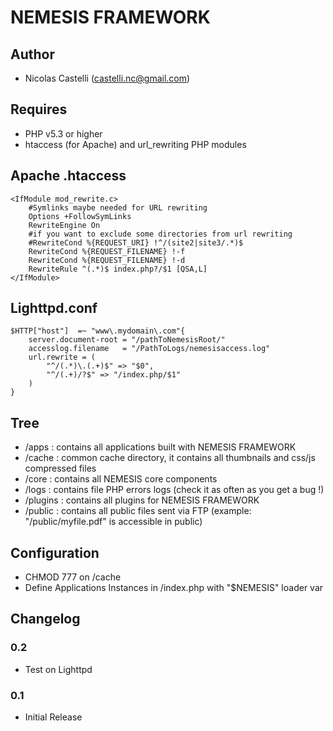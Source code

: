 NEMESIS FRAMEWORK 
=============================

Author
------------
* Nicolas Castelli (castelli.nc@gmail.com)

Requires
------------
* PHP v5.3 or higher
* htaccess (for Apache) and url_rewriting PHP modules

Apache .htaccess
------------

	<IfModule mod_rewrite.c>
		#Symlinks maybe needed for URL rewriting
		Options +FollowSymLinks
		RewriteEngine On
		#if you want to exclude some directories from url rewriting
		#RewriteCond %{REQUEST_URI} !^/(site2|site3/.*)$
		RewriteCond %{REQUEST_FILENAME} !-f
		RewriteCond %{REQUEST_FILENAME} !-d
		RewriteRule ^(.*)$ index.php?/$1 [QSA,L]
	</IfModule>


Lighttpd.conf
------------

	$HTTP["host"]  =~ "www\.mydomain\.com"{
		server.document-root = "/pathToNemesisRoot/"
		accesslog.filename   = "/PathToLogs/nemesisaccess.log"
	 	url.rewrite = (
			"^/(.*)\.(.+)$" => "$0",
			"^/(.+)/?$" => "/index.php/$1"
		)
	}

Tree
------------
* /apps : contains all applications built with NEMESIS FRAMEWORK
* /cache : common cache directory, it contains all thumbnails and css/js compressed files
* /core : contains all NEMESIS core components
* /logs : contains file PHP errors logs (check it as often as you get a bug !)
* /plugins : contains all plugins for NEMESIS FRAMEWORK
* /public : contains all public files sent via FTP (example: "/public/myfile.pdf" is accessible in public) 

Configuration
------------
* CHMOD 777 on /cache 
* Define Applications Instances in /index.php with "$NEMESIS" loader var


Changelog
---------

### 0.2
* Test on Lighttpd

### 0.1
* Initial Release
